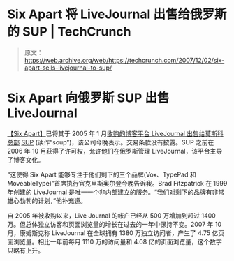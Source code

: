 # Six Apart 将 LiveJournal 出售给俄罗斯的 SUP | TechCrunch

> 原文：<https://web.archive.org/web/https://techcrunch.com/2007/12/02/six-apart-sells-livejournal-to-sup/>

# Six Apart 向俄罗斯 SUP 出售 LiveJournal

[](https://web.archive.org/web/20230326030033/http://www.crunchbase.com/company/sixapart)[【Six Apart】](https://web.archive.org/web/20230326030033/http://www.sixapart.com/)已将其于 2005 年 1 月[收购的博客平台 LiveJournal 出售给莫斯科总部](https://web.archive.org/web/20230326030033/http://www.sixapart.com/about/corner/2005/01/current_mood_op.html) [SUP](https://web.archive.org/web/20230326030033/http://www.sup.com/) (读作“soup”)，该公司今晚表示。交易条款没有披露。SUP 之前在 2006 年 10 月获得了许可权，允许他们在俄罗斯管理 LiveJournal，该平台主导了博客文化。

“这使得 Six Apart 能够专注于他们剩下的三个品牌(Vox、TypePad 和 MoveableType)”首席执行官克里斯奥尔登今晚告诉我。Brad Fitzpatrick 在 1999 年创建的 LiveJournal 是唯一一个非内部建立的服务。“我们对剩下的品牌有非常雄心勃勃的计划，”他补充道。

自 2005 年被收购以来，Live Journal 的帐户已经从 500 万增加到超过 1400 万。但总体独立访客和页面浏览量的增长在过去的一年中保持不变。2007 年 10 月，康姆斯克称 LiveJournal 在全球拥有 1380 万独立访问者，产生了 4.75 亿页面浏览量。相比一年前每月 1110 万的访问量和 4.08 亿的页面浏览量，这个数字只略有上升。